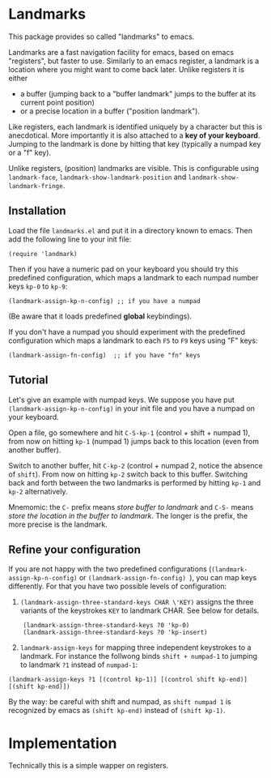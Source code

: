 # Landmarks

This package provides so called "landmarks" to emacs.

Landmarks are a fast navigation facility for emacs, based on emacs
"registers", but faster to use. Similarly to an emacs register, a
landmark is a location where you might want to come back later. Unlike
registers it is either

- a buffer (jumping back to a \"buffer landmark\" jumps to the buffer
  at its current point position)
- or a precise location in a buffer (\"position landmark\").

Like registers, each landmark is identified uniquely by a character
but this is anecdotical. More importantly it is also attached to a
**key of your keyboard**. Jumping to the landmark is done by hitting
that key (typically a numpad key or a "f" key).

Unlike registers, (position) landmarks are visible. This is
configurable using `landmark-face`, `landmark-show-landmark-position`
and `landmark-show-landmark-fringe`.

## Installation

Load the file `landmarks.el` and put it in a directory known to emacs.
Then add the following line to your init file:

```elisp
(require 'landmark)
```

Then if you have a numeric pad on your keyboard you should try this
predefined configuration, which maps a landmark to each numpad number
keys `kp-0` to `kp-9`:

```
(landmark-assign-kp-n-config) ;; if you have a numpad
```

(Be aware that it loads predefined **global** keybindings).

If you don't have a numpad you should experiment with the predefined
configuration which maps a landmark to each `F5` to `F9` keys using
"F" keys:


```elisp
(landmark-assign-fn-config)  ;; if you have "fn" keys
```

## Tutorial

Let's give an example with numpad keys. We suppose you have put
`(landmark-assign-kp-n-config)` in your init file and you have a
numpad on your keyboard.

Open a file, go somewhere and hit `C-S-kp-1` (control + shift + numpad
1), from now on hitting `kp-1` (numpad 1) jumps back to this location
(even from another buffer).

Switch to another buffer, hit `C-kp-2` (control + numpad 2, notice the
absence of `shift`). From now on hitting `kp-2` switch back to this
buffer. Switching back and forth between the two landmarks is
performed by hitting `kp-1` and `kp-2` alternatively.

Mnemomic: the `C-` prefix means *store buffer to landmark* and `C-S-`
means *store the location in the buffer to landmark*. The longer is
the prefix, the more precise is the landmark.

## Refine your configuration

If you are not happy with the two predefined configurations
(`(landmark-assign-kp-n-config)` or `(landmark-assign-fn-config) `),
you can map keys differently. For that you have two possible levels of
configuration:

1. `(landmark-assign-three-standard-keys CHAR \'KEY)` assigns the
three variants of the keystrokes `KEY` to landmark CHAR. See below for
details.
```elisp
    (landmark-assign-three-standard-keys ?0 'kp-0)
    (landmark-assign-three-standard-keys ?0 'kp-insert)
```
2. `landmark-assign-keys` for mapping three independent keystrokes to
a landmark. For instance the follwong binds `shift + numpad-1` to
jumping to landmark `?1` instead of `numpad-1`:
```elisp
(landmark-assign-keys ?1 [(control kp-1)] [(control shift kp-end)] [(shift kp-end)])
```

By the way: be careful with shift and numpad, as `shift numpad 1` is
recognized by emacs as `(shift kp-end)` instead of `(shift kp-1)`.

# Implementation

Technically this is a simple wapper on registers.

